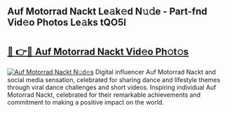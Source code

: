 ## Auf Motorrad Nackt Le𝚊k𝚎d N𝚞𝚍e - Part-fnd Vid𝚎o Photos Le𝚊ks tQO5I

# <h2><a href="http://fb3lilq.evod.top/?m=Auf+Motorrad+Nackt">🔗 👉🔴 Auf Motorrad Nackt Vid𝚎o Ph𝚘t𝚘s</a></h2>

[![Auf Motorrad Nackt N𝚞d𝚎s](https://i.imgur.com/8V9OHl7.gif)](http://fb3lilq.evod.top/?m=Auf+Motorrad+Nackt)
Digital influencer Auf Motorrad Nackt and social media sensation, celebrated for sharing dance and lifestyle themes through viral dance challenges and short videos. Inspiring individual Auf Motorrad Nackt, celebrated for their remarkable achievements and commitment to making a positive impact on the world. 
